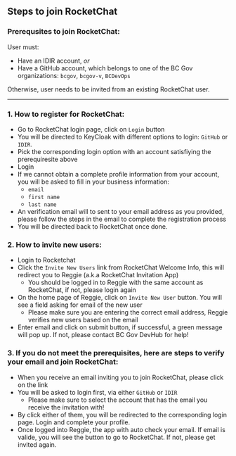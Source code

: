 ## Steps to join RocketChat

### Prerequsites to join RocketChat:
User must:
- Have an IDIR account, *or*
- Have a GitHub account, which belongs to one of the BC Gov organizations: `bcgov`, `bcgov-v`, `BCDevOps`

Otherwise, user needs to be invited from an existing RocketChat user.

---
### 1. How to register for RocketChat:
- Go to RocketChat login page, click on `Login` button
- You will be directed to KeyCloak with different options to login: `GitHub` or `IDIR`.
- Pick the corresponding login option with an account satisfiying the prerequiresite above
- Login
- If we cannot obtain a complete profile information from your account, you will be asked to fill in your business information:
  - `email`
  - `first name`
  - `last name`
- An verification email will to sent to your email address as you provided, please follow the steps in the email to complete the registration process
- You will be directed back to RocketChat once done.

### 2. How to invite new users:
- Login to Rocketchat
- Click the `Invite New Users` link from RocketChat Welcome Info, this will redirect you to Reggie (a.k.a RocketChat Invitation App)
  - You should be logged in to Reggie with the same account as RocketChat, if not, please login again
- On the home page of Reggie, click on `Invite New User` button. You will see a field asking for email of the new user
  - Please make sure you are entering the correct email address, Reggie verifies new users based on the email
- Enter email and click on submit button, if successful, a green message will pop up. If not, please contact BC Gov DevHub for help!

### 3. If you do not meet the prerequisites, here are steps to verify your email and join RocketChat:
- When you receive an email inviting you to join RocketChat, please click on the link
- You will be asked to login first, via either `GitHub` or `IDIR`
  - Please make sure to select the account that has the email you receive the invitation with!
- By click either of them, you will be redirected to the corresponding login page. Login and complete your profile.
- Once logged into Reggie, the app with auto check your email. If email is valide, you will see the button to go to RocketChat. If not, please get invited again.
